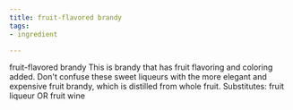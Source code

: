 ```yaml
---
title: fruit-flavored brandy
tags:
- ingredient

---
```

fruit-flavored brandy This is brandy that has fruit flavoring and coloring added. Don't confuse these sweet liqueurs with the more elegant and expensive fruit brandy, which is distilled from whole fruit. Substitutes: fruit liqueur OR fruit wine
